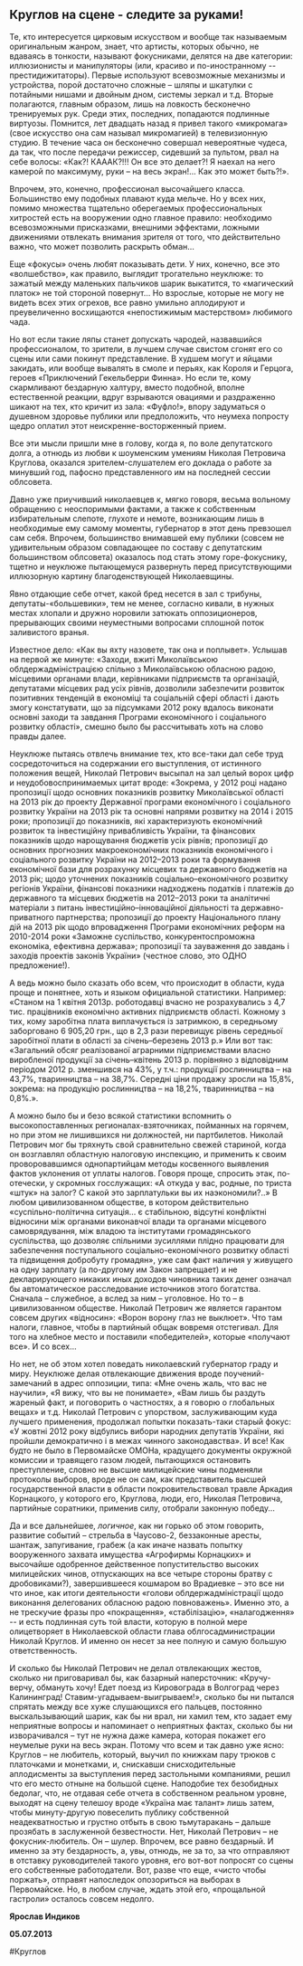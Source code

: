 ## **Круглов на сцене -  следите за руками!**

Те, кто интересуется цирковым искусством и вообще так называемым оригинальным жанром, знает, что артисты, которых обычно, не вдаваясь в тонкости, называют фокусниками, делятся на две категории: иллюзионисты и манипуляторы (или, красиво и по-иностранному -- престидижитаторы). Первые используют всевозможные механизмы и устройства, порой достаточно сложные – шляпы и шкатулки с потайными нишами и двойным дном, системы зеркал  и т.д. Вторые полагаются, главным образом, лишь на ловкость бесконечно тренируемых рук. Среди этих, последних, попадаются подлинные виртуозы. Помнится, лет двадцать назад я привел такого «микромага» (свое искусство она сам называл микромагией) в телевизионную студию. В течение часа он бесконечно совершал невероятные чудеса, да так, что после передачи режиссер, сидевший за пультом, рвал на себе волосы: «Как?! КАААК?!!! Он все это делает?! Я наехал на него камерой по максимуму, руки – на весь экран!... Как это может быть?!».

Впрочем, это, конечно, профессионал высочайшего класса. Большинство ему подобных плавают куда мельче. Но у всех них, помимо множества тщательно оберегаемых профессиональных хитростей есть на вооружении одно главное правило: необходимо всевозможными присказками, внешними эффектами, ложными движениями отвлекать внимания зрителя от того, что действительно важно, что может позволить раскрыть обман…

Еще «фокусы» очень любят показывать дети. У них, конечно, все это «волшебство», как правило, выглядит трогательно неуклюже: то зажатый между маленьких пальчиков шарик выкатится, то «магический платок» не той стороной повернут… Но взрослые, которые не могу не видеть всех этих огрехов, все равно умильно аплодируют и преувеличенно восхищаются «непостижимым мастерством» любимого чада.

Но вот если такие ляпы станет допускать чародей, назвавшийся профессионалом, то зрители, в лучшем случае свистом сгонят его со сцены или сами покинут представление. В худшем могут и яйцами закидать, или вообще вывалять в смоле и перьях, как Короля и Герцога, героев «Приключений Гекельберри Финна». Но если те, кому скармливают бездарную халтуру, вместо подобной, вполне естественной реакции, вдруг взрываются овациями и раздраженно шикают на тех, кто кричит из зала: «Фуфло!», впору задуматься о душевном здоровье публики или предположить, что неумеха попросту щедро оплатил этот неискренне-восторженный прием.

Все эти мысли пришли мне в голову, когда я, по воле депутатского долга, а отнюдь из любви к шоуменским умениям Николая Петровича Круглова, оказался зрителем-слушателем его доклада о работе за минувший год, пафосно представленного им на последней сессии облсовета. 

Давно уже приучивший николаевцев к, мягко говоря, весьма вольному обращению с неоспоримыми фактами, а также к собственным избирательным слепоте, глухоте и немоте, возникающим лишь в необходимые ему самому моменты, губернатор в этот день превзошел сам себя. Впрочем, большинство внимавшей ему публики (совсем не удивительным образом совпадающее по составу с депутатским большинством облсовета) оказалось под стать этому горе-фокуснику, тщетно и неуклюже пытающемуся развернуть перед присутствующими иллюзорную картину благоденствующей Николаевщины. 

Явно отдающие себе отчет, какой бред несется в зал с трибуны, депутаты-«большевики», тем не менее, согласно кивали, в нужных местах хлопали и дружно норовили затюкать оппозиционеров, прерывающих своими неуместными вопросами сплошной поток заливистого вранья.

Известное дело: «Как вы яхту назовете, так она и поплывет». Услышав на первой же минуте: «Заходи, вжиті Миколаївською облдержадміністрацією спільно з Миколаївською обласною радою, місцевими органами влади, керівниками підприємств та організацій, депутатами місцевих рад усіх рівнів, дозволили забезпечити розвиток позитивних тенденцій в економіці та соціальній сфері області і дають змогу констатувати, що за підсумками 2012 року вдалось виконати основні заходи та завдання Програми економічного і соціального розвитку області», смешно было бы рассчитывать хоть на слово правды далее.

Неуклюже пытаясь отвлечь внимание тех, кто все-таки дал себе труд сосредоточиться на содержании его выступления, от истинного положения вещей, Николай Петрович высыпал на зал целый ворох цифр и неудобовоспринимаемых цитат вроде: «Зокрема, у 2012 році надано пропозиції щодо основних показників розвитку Миколаївської області на 2013 рік до проекту Державної програми економічного і соціального розвитку України на 2013 рік та основні напрями розвитку на 2014 і 2015 роки; пропозиції до показників, які характеризують економічний розвиток та інвестиційну привабливість України, та фінансових показників щодо нарощування бюджетів усіх рівнів; пропозиції до основних прогнозних макроекономічних показників економічного і соціального розвитку України на 2012–2013 роки та формування економічної бази для розрахунку місцевих та державного бюджетів на 2013 рік; щодо уточнених показників соціально–економічного розвитку регіонів України, фінансові показники надходжень податків і платежів до державного та місцевих бюджетів на 2012–2013 роки та аналітичні матеріали з питань інвестиційно–інноваційної діяльності та державно-приватного партнерства; пропозиції до проекту Національного плану дій на 2013 рік щодо впровадження Програми економічних реформ на 2010-2014 роки «Заможне суспільство, конкурентоспроможна економіка, ефективна держава»; пропозиції та зауваження до завдань і заходів проектів законів України» (честное слово, это ОДНО предложение!).  

А ведь можно было сказать обо всем, что происходит в области, куда проще и понятнее, хоть и языком официальной статистики. Например: «Станом на 1 квітня 2013р. роботодавці вчасно не розрахувались з 4,7 тис. працівників економічно активних підприємств області. Кожному з тих, кому заробітна плата виплачується із затримкою, в середньому заборговано 6 905,20 грн., що в 2,3 рази перевищує рівень середньої заробітної плати в області за січень–березень 2013 р.» Или вот так: «Загальний обсяг реалізованої аграрними підприємствами власно виробленої продукції за січень–квітень 2013 р. порівняно з відповідним періодом 2012 р. зменшився на 43%, у т.ч.: продукції рослинництва – на 43,7%, тваринництва – на 38,7%. Середні ціни продажу зросли на 15,8%, зокрема: на продукцію рослинництва – на 18,2%, тваринництва – на 0,8%.».

А можно было бы и безо всякой статистики вспомнить о высокопоставленных регионалах-взяточниках, пойманных на горячем, но при этом не лишившихся ни должностей, ни партбилетов. Николай Петрович мог бы тряхнуть свой сравнительно свежей стариной, когда он возглавлял областную налоговую инспекцию, и применить к своим проворовавшимся однопартийцам методы косвенного выявления фактов уклонения от уплаты налогов. Говоря проще, спросить этак, по-отечески, у скромных госслужащих: «А откуда у вас, родные, по триста «штук» на залог? С какой это зарплатульки вы их наэкономили?..» В любом цивилизованном обществе, в котором действительно «суспільно-політична ситуація… є стабільною, відсутні конфліктні відносини між органами виконавчої влади та органами місцевого самоврядування, між владою та інститутами громадянського суспільства, що дозволяє спільними зусиллями плідно працювати для забезпечення поступального соціально-економічного розвитку області та підвищення добробуту громадян», уже сам факт наличия у живущего на одну зарплату (а по-другому им Закон запрещает) и не декларирующего никаких иных доходов чиновника таких денег означал бы автоматическое расследование источников этого богатства. Сначала – служебное, а вслед за ним – уголовное. Но то – в цивилизованном обществе. Николай Петрович же является гарантом совсем других «відносин»: «Ворон ворону глаз не выклюет». Что там налоги, главное, чтобы в партийный общак вовремя отстегивал. Для того на хлебное место и поставили «победителей», которые «получают все». И со всех… 

Но нет, не об этом хотел поведать николаевский губернатор граду и миру. Неуклюже делая отвлекающие движения вроде поучений-замечаний в адрес оппозиции, типа: «Мне очень жаль, что вас не научили», «Я вижу, что вы не понимаете», «Вам лишь бы раздуть жареный факт, и поговорить о частностях, а я говорю о глобальных вещах» и т.д. Николай Петрович с упорством, заслуживающим куда лучшего применения, продолжал попытки показать-таки старый фокус: «У жовтні 2012 року відбулись вибори народних депутатів України, які пройшли демократично і в межах чинного законодавства». И все! Как будто не было в Первомайске ОМОНа, крадущего документы окружной комиссии и травящего газом людей, пытающихся остановить преступление, словно не высшие милицейские чины подменяли протоколы выборов, вроде не он сам, как представитель высшей государственной власти в области покровительствовал травле Аркадия Корнацкого, у которого его, Круглова, люди, его, Николая Петровича, партийные соратники, применив силу, отобрали законную победу…

Да и все дальнейшее, *логичное*, как ни горько об этом говорить, развитие событий – стрельба в Чаусово-2, беззаконные аресты, шантаж, запугивание, грабеж (а как иначе назвать попытку вооруженного захвата имущества «Агрофирмы Корнацких» и высочайше одобренное действенное попустительство высоких милицейских чинов, отпускающих на все четыре стороны братву с дробовиками?), завершившееся кошмаром во Врадиевке – это все ни что иное, как итоги деятельности «голови облдержадміністрації щодо виконання делегованих обласною радою повноважень». Именно это, а не трескучие фразы про «покращення», «стабілізацію», «налагодження» -- и есть подлинная суть той власти, которую в полной мере олицетворяет в Николаевской области глава облгосадминистрации Николай Круглов. И именно он несет за нее полную и самую большую ответственность.

И сколько бы Николай Петрович не делал отвлекающих жестов, сколько ни приговаривал бы, как базарный наперсточник: «Кручу-верчу, обмануть хочу! Едет поезд из Кировограда в Волгоград через Калининград! Ставим-угадываем-выигрываем!», сколько бы ни пытался спрятать между все хуже слушающихся его пальцев, постоянно выскальзывающий шарик, как бы ни врал, ни хамил тем, кто задает ему неприятные вопросы и напоминает о неприятных фактах, сколько бы ни изворачивался – тут не нужна даже камера, которая покажет его неумелые руки на весь экран. Потому что всем и так давно уже ясно: Круглов – не любитель, который, выучил по книжкам пару трюков с платочками и монетками, и, снискавши снисходительные аплодисменты за выступления перед застольными компаниями, решил что его место отныне на большой сцене. Наподобие тех безобидных бедолаг, что, не отдавая себе отчета в собственном реальном уровне, выходят на сцену телешоу вроде «Україна має талант» лишь затем, чтобы минуту-другую повеселить публику собственной неадекватностью и грустно отбыть в свою тьмутаракань – дальше прозябать в заслуженной безвестности. Нет, Николай Петрович – не фокусник-любитель. Он – шулер. Впрочем, все равно бездарный. И именно за эту бездарность, а, увы, отнюдь, не за то, за что отправляют в отставку руководителей такого уровня, его вот-вот попросят со сцены его собственные работодатели. Вот, разве что еще, «чисто чтобы поржать», отправят напоследок опозориться на выборах в Первомайске. Но, в любом случае, ждать этой его, «прощальной гастроли» осталось совсем недолго.

**Ярослав Индиков**

**05.07.2013**

#Круглов 